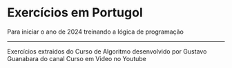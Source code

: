 # Exercícios em Portugol
Para iniciar o ano de 2024 treinando a lógica de programação
<hr>
Exercícios extraidos do Curso de Algoritmo desenvolvido por Gustavo Guanabara do canal Curso em Video no Youtube
